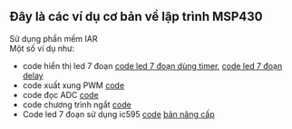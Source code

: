 ## Đây là các ví dụ cơ bản về lập trình MSP430
Sử dụng phần mềm IAR
<br/>
Một số ví dụ như:
- code hiển thị led 7 đoạn [code led 7 đoạn dùng timer](/7doan_timer), [code led 7 đoạn delay](/7doan2)
- code xuất xung PWM [code](/pwm)
- code đọc ADC [code](/adc2)
- code chương trình ngắt [code](/ngat)
- Code led 7 đoạn sử dụng ic595 [code](https://github.com/HuuPhuoc2411/MSP430-BASIC/tree/main/4led7%20595)  [bản nâng cấp](/led7_doan_ic_595)
